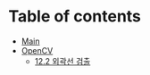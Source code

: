 # Table of contents

* [Main](README.md)
* [OpenCV](opencv/README.md)
  * [12.2 외곽선 검출](opencv/12.2.md)

